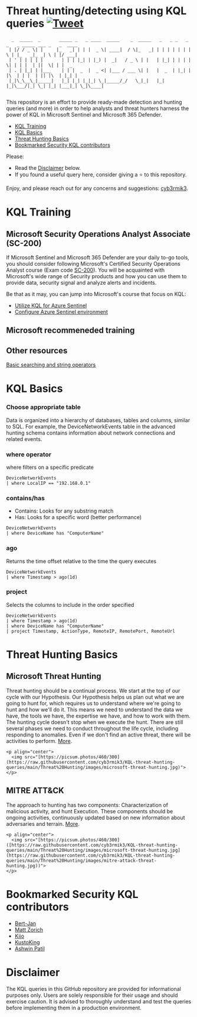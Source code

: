 # Threat hunting/detecting using KQL queries [![Tweet](https://img.shields.io/twitter/url/http/shields.io.svg?style=social)](https://twitter.com/intent/tweet?text=KQL%20Threat%20Hunting%20Queries%20by%20@cyb3rmik3&url=https://github.com/cyb3rmik3/KQL-threat-hunting-queries)
```
  _  _____  _       _____ _   _ ____  _____    _  _____   _   _ _   _ _   _ _____ ___ _   _  ____ 
 | |/ / _ \| |     |_   _| | | |  _ \| ____|  / \|_   _| | | | | | | | \ | |_   _|_ _| \ | |/ ___|
 | ' | | | | |       | | | |_| | |_) |  _|   / _ \ | |   | |_| | | | |  \| | | |  | ||  \| | |  _ 
 | . | |_| | |___    | | |  _  |  _ <| |___ / ___ \| |   |  _  | |_| | |\  | | |  | || |\  | |_| |
 |_|\_\__\_|_____|   |_| |_| |_|_| \_|_____/_/   \_|_|   |_| |_|\___/|_| \_| |_| |___|_| \_|\____|
                                                                                                         
```                                                                                             
                                                                                             
This repository is an effort to provide ready-made detection and hunting queries (and more) in order to help analysts and threat hunters harness the power of KQL in Microsoft Sentinel and Microsoft 365 Defender. 
- [KQL Training](#kql-training)
- [KQL Basics](#kql-basics)
- [Threat Hunting Basics](#threat-hunting-basics)
- [Bookmarked Security KQL contributors](#bookmarked-security-kql-contributors)

Please:
- Read the [Disclaimer](#disclaimer) below.
- If you found a useful query here, consider giving a :star: to this repository.

Enjoy, and please reach out for any concerns and suggestions: [cyb3rmik3](https://twitter.com/Cyb3rMik3).

# KQL Training

## Microsoft Security Operations Analyst Associate (SC-200)
If Microsoft Sentinel and Microsoft 365 Defender are your daily to-go tools, you should consider following Microsoft's Certified Security Operations Analyst course (Exam code [SC-200](https://learn.microsoft.com/en-us/certifications/exams/sc-200/)). You will be acquainted with Microsoft's wide range of Security products and how you can use them to provide data, security signal and analyze alerts and incidents.

Be that as it may, you can jump into Microsoft's course that focus on KQL:
- [Utilize KQL for Azure Sentinel](https://learn.microsoft.com/en-us/training/paths/sc-200-utilize-kql-for-azure-sentinel/)
- [Configure Azure Sentinel environment](https://learn.microsoft.com/en-us/training/paths/sc-200-configure-azure-sentinel-environment/)

## Microsoft recommeneded training


## Other resources

[Basic searching and string operators](https://www.kustoking.com/basic-searching-and-string-operators/)

# KQL Basics

### Choose appropriate table
Data is organized into a hierarchy of databases, tables and columns, similar to SQL. For example, the DeviceNetworkEvents table in the advanced hunting schema contains information about network connections and related events. 

### where operator
where filters on a specific predicate
```
DeviceNetworkEvents
| where LocalIP == "192.168.0.1"
```

### contains/has
- Contains: Looks for any substring match
- Has: Looks for a specific word (better performance)
```
DeviceNetworkEvents
| where DeviceName has "ComputerName"
```

### ago
Returns the time offset relative to the time the query executes
```
DeviceNetworkEvents
| where Timestamp > ago(1d)
```

### project
Selects the columns to include in the order specified
```
DeviceNetworkEvents
| where Timestamp > ago(1d)
| where DeviceName has "ComputerName"
| project Timestamp, ActionType, RemoteIP, RemotePort, RemoteUrl
```

# Threat Hunting Basics
## Microsoft Threat Hunting
Threat hunting should be a continual process. We start at the top of our cycle with our Hypothesis. Our Hypothesis helps us plan out what we are going to hunt for, which requires us to understand where we're going to hunt and how we'll do it. This means we need to understand the data we have, the tools we have, the expertise we have, and how to work with them. The hunting cycle doesn't stop when we execute the hunt. There are still several phases we need to conduct throughout the life cycle, including responding to anomalies. Even if we don't find an active threat, there will be activities to perform. [More](https://learn.microsoft.com/en-us/training/paths/sc-200-perform-threat-hunting-azure-sentinel/).

```
<p align="center">
  <img src="[https://picsum.photos/460/300](https://raw.githubusercontent.com/cyb3rmik3/KQL-threat-hunting-queries/main/Threat%20Hunting/images/microsoft-threat-hunting.jpg)">
</p>
```

## MITRE ATT&CK
The approach to hunting has two components: Characterization of malicious activity, and hunt Execution. These components should be ongoing activities, continuously updated based on new information about adversaries and terrain. [More](https://www.mitre.org/sites/default/files/2021-11/prs-19-3892-ttp-based-hunting.pdf).
```
<p align="center">
  <img src="[https://picsum.photos/460/300]([https://raw.githubusercontent.com/cyb3rmik3/KQL-threat-hunting-queries/main/Threat%20Hunting/images/microsoft-threat-hunting.jpg](https://raw.githubusercontent.com/cyb3rmik3/KQL-threat-hunting-queries/main/Threat%20Hunting/images/mitre-attack-threat-hunting.jpg))">
</p>
```

# Bookmarked Security KQL contributors
- [Bert-Jan](https://github.com/Bert-JanP)
- [Matt Zorich](https://github.com/reprise99)
- [Kijo](https://github.com/LearningKijo)
- [KustoKing](https://www.kustoking.com/)
- [Ashwin Patil](https://github.com/ashwin-patil/blue-teaming-with-kql)

# Disclaimer

The KQL queries in this GitHub repository are provided for informational purposes only. Users are solely responsible for their usage and should exercise caution. It is advised to thoroughly understand and test the queries before implementing them in a production environment.
